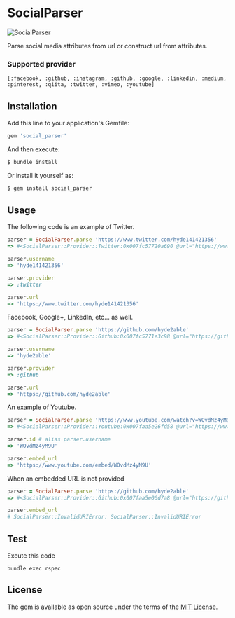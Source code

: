 # SocialParser

![SocialParser](https://raw.githubusercontent.com/hyde2able/social_parser/master/logo.png)

Parse social media attributes from url or construct url from attributes.

### Supported provider

`[:facebook, :github, :instagram, :github, :google, :linkedin, :medium, :pinterest, :qiita, :twitter, :vimeo, :youtube]`

## Installation

Add this line to your application's Gemfile:

```ruby
gem 'social_parser'
```

And then execute:

```bash
$ bundle install
```

Or install it yourself as:

```bash
$ gem install social_parser
```

## Usage

The following code is an example of Twitter.

```ruby
parser = SocialParser.parse 'https://www.twitter.com/hyde141421356'
=> #<SocialParser::Provider::Twitter:0x007fc57720a690 @url="https://www.twitter.com/hyde141421356">

parser.username
=> 'hyde141421356'

parser.provider
=> :twitter

parser.url
=> 'https://www.twitter.com/hyde141421356'
```

Facebook, Google+, LinkedIn, etc... as well.

```ruby
parser = SocialParser.parse 'https://github.com/hyde2able'
=> #<SocialParser::Provider::Github:0x007fc5771e3c98 @url="https://github.com/hyde2able">

parser.username
=> 'hyde2able'

parser.provider
=> :github

parser.url
=> 'https://github.com/hyde2able'
```

An example of Youtube.

```ruby
parser = SocialParser.parse 'https://www.youtube.com/watch?v=WOvdMz4yM9U'
=> #<SocialParser::Provider::Youtube:0x007faa5e26fd58 @url="https://www.youtube.com/watch?v=WOvdMz4yM9U", @type="video">

parser.id # alias parser.username
=> 'WOvdMz4yM9U'

parser.embed_url
=> 'https://www.youtube.com/embed/WOvdMz4yM9U'
```

When an embedded URL is not provided

```ruby
parser = SocialParser.parse 'https://github.com/hyde2able'
=> #<SocialParser::Provider::Github:0x007faa5e06d7a8 @url="https://github.com/hyde2able">

parser.embed_url
# SocialParser::InvalidURIError: SocialParser::InvalidURIError
```

## Test

Excute this code

```
bundle exec rspec
```

## License

The gem is available as open source under the terms of the [MIT License](https://opensource.org/licenses/MIT).
